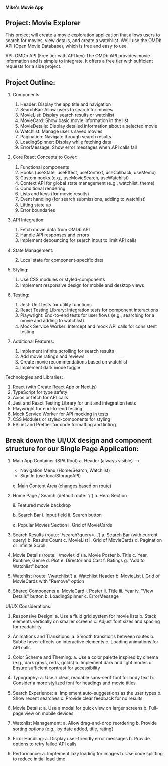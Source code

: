 #### Mike's Movie App

## Project: Movie Explorer

This project will create a movie exploration application that allows users to search for movies, view details, and create a watchlist. We'll use the OMDb API (Open Movie Database), which is free and easy to use.

API: OMDb API (Free tier with API key)
The OMDb API provides movie information and is simple to integrate. It offers a free tier with sufficient requests for a side project.

## Project Outline:

1. Components:

   1. Header: Display the app title and navigation
   2. SearchBar: Allow users to search for movies
   3. MovieList: Display search results or watchlist
   4. MovieCard: Show basic movie information in the list
   5. MovieDetails: Display detailed information about a selected movie
   6. Watchlist: Manage user's saved movies
   7. Pagination: Navigate through search results
   8. LoadingSpinner: Display while fetching data
   9. ErrorMessage: Show error messages when API calls fail

2. Core React Concepts to Cover:

   1. Functional components
   2. Hooks (useState, useEffect, useContext, useCallback, useMemo)
   3. Custom hooks (e.g., useMovieSearch, useWatchlist)
   4. Context API for global state management (e.g., watchlist, theme)
   5. Conditional rendering
   6. Lists and keys (for movie results)
   7. Event handling (for search submissions, adding to watchlist)
   8. Lifting state up
   9. Error boundaries

3. API Integration:

   1. Fetch movie data from OMDb API
   2. Handle API responses and errors
   3. Implement debouncing for search input to limit API calls

4. State Management:

   <!-- 1. Use React Context for global state (watchlist, theme) -->

   2. Local state for component-specific data

5. Styling:

   1. Use CSS modules or styled-components
   2. Implement responsive design for mobile and desktop views

6. Testing:

   1. Jest: Unit tests for utility functions
   2. React Testing Library: Integration tests for component interactions
   3. Playwright: End-to-end tests for user flows (e.g., searching for a movie and adding to watchlist)
   4. Mock Service Worker: Intercept and mock API calls for consistent testing

7. Additional Features:
   1. Implement infinite scrolling for search results
   2. Add movie ratings and reviews
   3. Create movie recommendations based on watchlist
   4. Implement dark mode toggle

Technologies and Libraries:

1. React (with Create React App or Next.js)
2. TypeScript for type safety
3. Axios or fetch for API calls
4. Jest and React Testing Library for unit and integration tests
5. Playwright for end-to-end testing
6. Mock Service Worker for API mocking in tests
7. CSS Modules or styled-components for styling
8. ESLint and Prettier for code formatting and linting

## Break down the UI/UX design and component structure for our Single Page Application:

1. Main App Container (SPA Root)
   a. Header (always visible) -->

   <!-- - Logo -->

   - Navigation Menu (Home/Search, Watchlist)
   - Sign In (use localStorageAPI)
   <!-- b. Theme Toggle (Dark/Light mode) -->

   c. Main Content Area (changes based on route)
   <!-- d. Footer (always visible) -->

2. Home Page / Search (default route: '/')
   a. Hero Section
   <!-- i. Welcome message -->

   ii. Featured movie backdrop

   b. Search Bar
   i. Input field
   ii. Search button

   c. Popular Movies Section
   i. Grid of MovieCards

3. Search Results (route: '/search?query=...')
   a. Search Bar (with current query)
   b. Results Count
   c. MovieList
   i. Grid of MovieCards
   d. Pagination or Infinite Scroll

4. Movie Details (route: '/movie/:id')
   a. Movie Poster
   b. Title
   c. Year, Runtime, Genre
   d. Plot
   e. Director and Cast
   f. Ratings
   g. "Add to Watchlist" button

5. Watchlist (route: '/watchlist')
   a. Watchlist Header
   b. MovieList
   i. Grid of MovieCards with "Remove" option

6. Shared Components
   a. MovieCard
   i. Poster
   ii. Title
   iii. Year
   iv. "View Details" button
   b. LoadingSpinner
   c. ErrorMessage

UI/UX Considerations:

1. Responsive Design:
   a. Use a fluid grid system for movie lists
   b. Stack elements vertically on smaller screens
   c. Adjust font sizes and spacing for readability

2. Animations and Transitions:
   a. Smooth transitions between routes
   b. Subtle hover effects on interactive elements
   c. Loading animations for API calls

3. Color Scheme and Theming:
   a. Use a color palette inspired by cinema (e.g., dark grays, reds, golds)
   b. Implement dark and light modes
   c. Ensure sufficient contrast for accessibility

4. Typography:
   a. Use a clear, readable sans-serif font for body text
   b. Consider a more stylized font for headings and movie titles

5. Search Experience:
   a. Implement auto-suggestions as the user types
   b. Show recent searches
   c. Provide clear feedback for no results

6. Movie Details:
   a. Use a modal for quick view on larger screens
   b. Full-page view on mobile devices

7. Watchlist Management:
   a. Allow drag-and-drop reordering
   b. Provide sorting options (e.g., by date added, title, rating)

8. Error Handling:
   a. Display user-friendly error messages
   b. Provide options to retry failed API calls

9. Performance:
   a. Implement lazy loading for images
   b. Use code splitting to reduce initial load time
